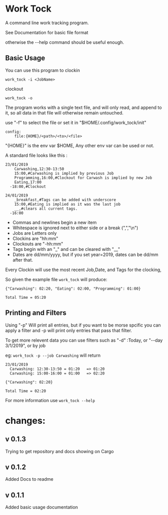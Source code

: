 Work Tock
==========

A command line work tracking program.

See Documentation for basic file format

otherwise the --help command should be useful enough.

Basic Usage
----------

You can use this program to clockin

    work_tock -i <JobName>

clockout

    work_tock -o


The program works with a single text file, and will only read, and append to it, so all data in that file will otherwise remain untouched.

use "-f" to select the file or set it in "$HOME/.config/work\_tock/init"

```
config:
    file:{HOME}/<path>/<to>/<file>
```

"{HOME}" is the env var $HOME, Any other env var can be used or not.

A standard file looks like this :

```
23/01/2019
    Carwashing,12:30-13:50
    15:00,#Carwashing is implied by previous Job
    Programming,16:00,#Clockout for Carwash is implied by new Job
    Eating,17:00
  -18:00,#Clockout

24/01/2019
    _breakfast,#Tags can be added with underscore
    15:00,#Eating is implied as it was the last job
    __,#clears all current tags.
  -16:00
```

* Commas and newlines begin a new item
* Whitespace is ignored next to either side or a break (",","\n")
* Jobs are Letters only
* Clockins are "hh:mm"
* Clockouts are  "-hh:mm"
* Tags begin with an "\_" and can be cleared with "\_\_"
* Dates are dd/mm/yyyy, but if you set year=2019, dates can be dd/mm after that.

Every Clockin will use the most recent Job,Date, and Tags for the clocking, 

So given the example file ```work_tock``` will produce:

```
{"Carwashing": 02:20, "Eating": 02:00, "Programming": 01:00}

Total Time = 05:20
```

Printing and Filters
------------------

Using "-p" Will print all entries, but if you want to be morse spcific you can apply a filter and -p will print only entries that pass that filter.

To get more relevent data you can use filters such as "-d" :Today, or "--day 3/1/2019", or by job 

eg: ```work_tock -p --job Carwashing``` will return

```
23/01/2019
  Carwashing: 12:30-13:50 = 01:20   => 01:20
  Carwashing: 15:00-16:00 = 01:00   => 02:20

{"Carwashing": 02:20}

Total Time = 02:20
```

For more information use ```work_tock --help```





changes:
=========

v 0.1.3
-------
Trying to get repository and docs showing on Cargo

v 0.1.2
--------
Added Docs to readme


v 0.1.1
--------

Added basic usage documentation

